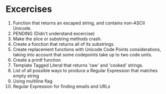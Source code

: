 # Excercises

01. Function that returns an escaped string, and contains non-ASCII Unicode.
02. PENDING (Didn't understand excercise)
03. Make the slice or substring methods crash.
04. Create a function that returns all of its substrings.
05. Create replacement functions with Unicode Code Points considerations, taking into account that some codepoints take up to two code units.
06. Create a printf function
07. Template Tagged Literal that returns 'raw' and 'cooked' strings.
08. List of all possible ways to produce a Regular Expression that matches empty string
09. Using multiline flag
10. Regular Expression for finding emails and URLs